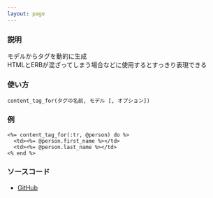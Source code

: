 ```yaml
---
layout: page
---
```

### 説明
モデルからタグを動的に生成  
HTMLとERBが混ざってしまう場合などに使用するとすっきり表現できる

### 使い方
    content_tag_for(タグの名前, モデル [, オプション])

### 例
    <%= content_tag_for(:tr, @person) do %>
      <td><%= @person.first_name %></td>
      <td><%= @person.last_name %></td>
    <% end %>

### ソースコード
* [GitHub](https://github.com/rails/rails/blob/3f2ac795b8f49ad07ec30790fe716cbdac78642c/actionview/lib/action_view/helpers/record_tag_helper.rb#L83)